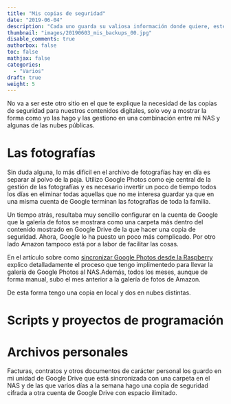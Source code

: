 ```yaml
---
title: "Mis copias de seguridad"
date: "2019-06-04"
description: "Cada uno guarda su valiosa información donde quiere, este sólo es mi modo de hacerlo"
thumbnail: "images/20190603_mis_backups_00.jpg"
disable_comments: true
authorbox: false
toc: false
mathjax: false
categories:
  - "Varios"
draft: true
weight: 5
---
```

No va a ser este otro sitio en el que te explique la necesidad de las copias de seguridad para nuestros contenidos digitales, solo voy a mostrar la forma como yo las hago y las gestiono en una combinación entre mi NAS y algunas de las nubes públicas.
<!--more-->

# Las fotografías
Sin duda alguna, lo más difícil en el archivo de fotografías hay en día es separar al polvo de la paja. Utilizo Google Photos como eje central de la gestión de las fotografías y es necesario invertir un poco de tiempo todos los días en eliminar todas aquellas que no me interesa guardar ya que en una misma cuenta de Google terminan las fotografías de toda la familia.

Un tiempo atrás, resultaba muy sencillo configurar en la cuenta de Google que la galería de fotos se mostrara como una carpeta más dentro del contenido mostrado en Google Drive de la que hacer una copia de seguridad. Ahora, Google lo ha puesto un poco más complicado. Por otro lado Amazon tampoco está por a labor de facilitar las cosas.

En el artículo sobre como [sincronizar Google Photos desde la Raspberry] explico detalladamente el proceso que tengo implimentedo para llevar la galería de Google Photos al NAS.Además, todos los meses, aunque de forma manual, subo el mes anterior a la galería de fotos de Amazon.

De esta forma tengo una copia en local y dos en nubes distintas.

# Scripts y proyectos de programación


# Archivos personales
Facturas, contratos y otros documentos de carácter personal los guardo en mi unidad de Google Drive que está sincronizada con una carpeta en el NAS y de las que varios días a la semana hago una copia de seguridad cifrada a otra cuenta de Google Drive con espacio ilimitado.

[sincronizar Google Photos desde la Raspberry]: https://sherblog.pro/sincronizar-google-photos-desde-la-raspberry/

